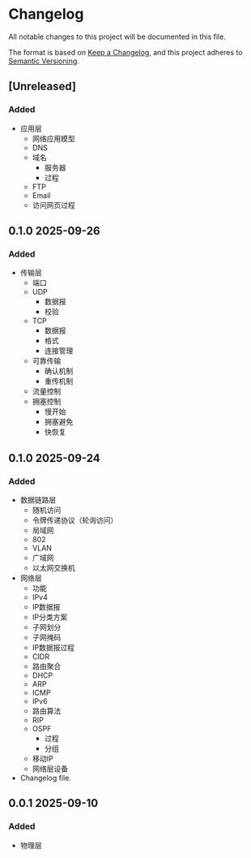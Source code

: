 # Changelog

All notable changes to this project will be documented in this file.

The format is based on [Keep a Changelog](https://keepachangelog.com/en/1.1.0/),
and this project adheres to [Semantic Versioning](https://semver.org/spec/v2.0.0.html).

## [Unreleased]

### Added

- 应用层
	- 网络应用模型
	- DNS
	- 域名
		- 服务器
		- 过程
	- FTP
	- Email
	- 访问网页过程


## 0.1.0 2025-09-26

### Added

- 传输层
	- 端口
	- UDP
		- 数据报
		- 校验
	- TCP
		- 数据报
		- 格式
		- 连接管理
	- 可靠传输
		- 确认机制
		- 重传机制
	- 流量控制
	- 拥塞控制
		- 慢开始
		- 拥塞避免
		- 快恢复


## 0.1.0 2025-09-24

### Added

- 数据链路层
	- 随机访问
	- 令牌传递协议（轮询访问）
	- 局域网
	- 802
	- VLAN
	- 广域网
	- 以太网交换机
- 网络层
	- 功能
	- IPv4
	- IP数据报
	- IP分类方案
	- 子网划分
	- 子网掩码
	- IP数据报过程
	- CIDR
	- 路由聚合
	- DHCP
	- ARP
	- ICMP
	- IPv6
	- 路由算法
	- RIP
	- OSPF
		- 过程
		- 分组
	- 移动IP
	- 网络层设备
- Changelog file.


## 0.0.1 2025-09-10

### Added

- 物理层



